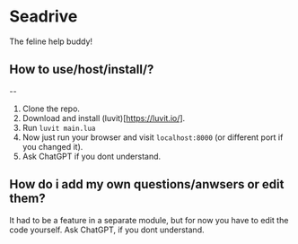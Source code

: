 # Seadrive
The feline help buddy!


## How to use/host/install/?
--
1. Clone the repo.
2. Download and install (luvit)[https://luvit.io/].
3. Run ```luvit main.lua```
4. Now just run your browser and visit ```localhost:8000``` (or different port if you changed it).
5. Ask ChatGPT if you dont understand.

## How do i add my own questions/anwsers or edit them?
It had to be a feature in a separate module, but for now you have to edit the code yourself. Ask ChatGPT, if you dont understand. 


